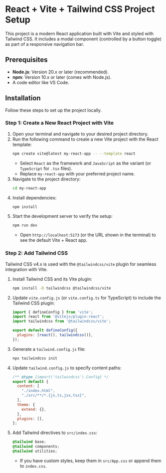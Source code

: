 # React + Vite + Tailwind CSS Project Setup

This project is a modern React application built with Vite and styled with Tailwind CSS. It includes a modal component (controlled by a button toggle) as part of a responsive navigation bar.

## Prerequisites

- **Node.js**: Version 20.x or later (recommended).
- **npm**: Version 10.x or later (comes with Node.js).
- A code editor like VS Code.

## Installation

Follow these steps to set up the project locally.

### Step 1: Create a New React Project with Vite

1. Open your terminal and navigate to your desired project directory.
2. Run the following command to create a new Vite project with the React template:
   ```bash
   npm create vite@latest my-react-app -- --template react
   ```
   - Select `React` as the framework and `JavaScript` as the variant (or `TypeScript` for `.tsx` files).
   - Replace `my-react-app` with your preferred project name.
3. Navigate to the project directory:
   ```bash
   cd my-react-app
   ```
4. Install dependencies:
   ```bash
   npm install
   ```
5. Start the development server to verify the setup:
   ```bash
   npm run dev
   ```
   - Open `http://localhost:5173` (or the URL shown in the terminal) to see the default Vite + React app.

### Step 2: Add Tailwind CSS

Tailwind CSS v4.x is used with the `@tailwindcss/vite` plugin for seamless integration with Vite.

1. Install Tailwind CSS and its Vite plugin:
   ```bash
   npm install -D tailwindcss @tailwindcss/vite
   ```
2. Update `vite.config.js` (or `vite.config.ts` for TypeScript) to include the Tailwind CSS plugin:
   ```javascript
   import { defineConfig } from 'vite';
   import react from '@vitejs/plugin-react';
   import tailwindcss from '@tailwindcss/vite';

   export default defineConfig({
     plugins: [react(), tailwindcss()],
   });
   ```
3. Generate a `tailwind.config.js` file:
   ```bash
   npx tailwindcss init
   ```
4. Update `tailwind.config.js` to specify content paths:
   ```javascript
   /** @type {import('tailwindcss').Config} */
   export default {
     content: [
       "./index.html",
       "./src/**/*.{js,ts,jsx,tsx}",
     ],
     theme: {
       extend: {},
     },
     plugins: [],
   };
   ```
5. Add Tailwind directives to `src/index.css`:
   ```css
   @tailwind base;
   @tailwind components;
   @tailwind utilities;
   ```
   - If you have custom styles, keep them in `src/App.css` or append them to `index.css`.

